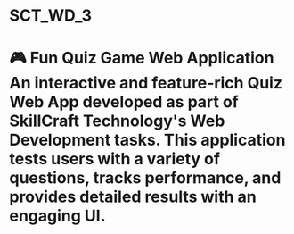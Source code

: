 # SCT_WD_3
# 🎮 Fun Quiz Game Web Application  An interactive and feature-rich **Quiz Web App** developed as part of SkillCraft Technology's Web Development tasks. This application tests users with a variety of questions, tracks performance, and provides detailed results with an engaging UI.
